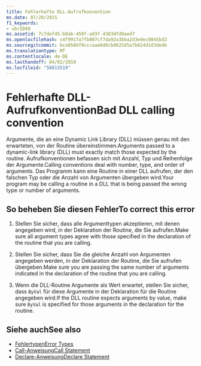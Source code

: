```yaml
---
title: Fehlerhafte DLL-Aufrufkonvention
ms.date: 07/20/2015
f1_keywords:
- vbrID49
ms.assetid: 7c7def45-b0ab-450f-ad3f-4383dfd9aed7
ms.openlocfilehash: c4f9917a7fb807cf7da92a3bba2d3edec8045bd2
ms.sourcegitcommit: bce0586f0cccaae6d6cbd625d5a7b824d1d3de4b
ms.translationtype: MT
ms.contentlocale: de-DE
ms.lasthandoff: 04/02/2019
ms.locfileid: "58813519"
---
```

# <a name="bad-dll-calling-convention"></a><span data-ttu-id="0cdda-102">Fehlerhafte DLL-Aufrufkonvention</span><span class="sxs-lookup"><span data-stu-id="0cdda-102">Bad DLL calling convention</span></span>
<span data-ttu-id="0cdda-103">Argumente, die an eine Dynamic Link Library (DLL) müssen genau mit den erwarteten, von der Routine übereinstimmen.</span><span class="sxs-lookup"><span data-stu-id="0cdda-103">Arguments passed to a dynamic-link library (DLL) must exactly match those expected by the routine.</span></span> <span data-ttu-id="0cdda-104">Aufrufkonventionen befassen sich mit Anzahl, Typ und Reihenfolge der Argumente.</span><span class="sxs-lookup"><span data-stu-id="0cdda-104">Calling conventions deal with number, type, and order of arguments.</span></span> <span data-ttu-id="0cdda-105">Das Programm kann eine Routine in einer DLL aufrufen, der den falschen Typ oder die Anzahl von Argumenten übergeben wird.</span><span class="sxs-lookup"><span data-stu-id="0cdda-105">Your program may be calling a routine in a DLL that is being passed the wrong type or number of arguments.</span></span>  
  
## <a name="to-correct-this-error"></a><span data-ttu-id="0cdda-106">So beheben Sie diesen Fehler</span><span class="sxs-lookup"><span data-stu-id="0cdda-106">To correct this error</span></span>  
  
1.  <span data-ttu-id="0cdda-107">Stellen Sie sicher, dass alle Argumenttypen akzeptieren, mit denen angegeben wird, in der Deklaration der Routine, die Sie aufrufen.</span><span class="sxs-lookup"><span data-stu-id="0cdda-107">Make sure all argument types agree with those specified in the declaration of the routine that you are calling.</span></span>  
  
2.  <span data-ttu-id="0cdda-108">Stellen Sie sicher, dass Sie die gleiche Anzahl von Argumenten angegeben werden, in der Deklaration der Routine, die Sie aufrufen übergeben.</span><span class="sxs-lookup"><span data-stu-id="0cdda-108">Make sure you are passing the same number of arguments indicated in the declaration of the routine that you are calling.</span></span>  
  
3.  <span data-ttu-id="0cdda-109">Wenn die DLL-Routine Argumente als Wert erwartet, stellen Sie sicher, dass `ByVal` für diese Argumente in der Deklaration für die Routine angegeben wird.</span><span class="sxs-lookup"><span data-stu-id="0cdda-109">If the DLL routine expects arguments by value, make sure `ByVal` is specified for those arguments in the declaration for the routine.</span></span>  
  
## <a name="see-also"></a><span data-ttu-id="0cdda-110">Siehe auch</span><span class="sxs-lookup"><span data-stu-id="0cdda-110">See also</span></span>

- [<span data-ttu-id="0cdda-111">Fehlertypen</span><span class="sxs-lookup"><span data-stu-id="0cdda-111">Error Types</span></span>](../../../visual-basic/programming-guide/language-features/error-types.md)
- [<span data-ttu-id="0cdda-112">Call-Anweisung</span><span class="sxs-lookup"><span data-stu-id="0cdda-112">Call Statement</span></span>](../../../visual-basic/language-reference/statements/call-statement.md)
- [<span data-ttu-id="0cdda-113">Declare-Anweisung</span><span class="sxs-lookup"><span data-stu-id="0cdda-113">Declare Statement</span></span>](../../../visual-basic/language-reference/statements/declare-statement.md)
